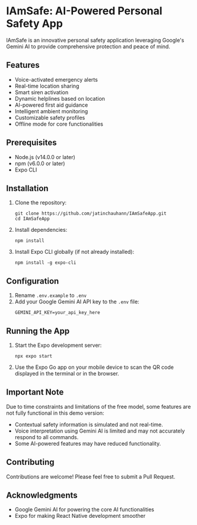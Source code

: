 # IAmSafe: AI-Powered Personal Safety App

IAmSafe is an innovative personal safety application leveraging Google's Gemini AI to provide comprehensive protection and peace of mind.

## Features

- Voice-activated emergency alerts
- Real-time location sharing
- Smart siren activation
- Dynamic helplines based on location
- AI-powered first aid guidance
- Intelligent ambient monitoring
- Customizable safety profiles
- Offline mode for core functionalities

## Prerequisites

- Node.js (v14.0.0 or later)
- npm (v6.0.0 or later)
- Expo CLI

## Installation

1. Clone the repository:
   ```
   git clone https://github.com/jatinchauhann/IAmSafeApp.git
   cd IAmSafeApp
   ```

2. Install dependencies:
   ```
   npm install
   ```

3. Install Expo CLI globally (if not already installed):
   ```
   npm install -g expo-cli
   ```

## Configuration

1. Rename `.env.example` to `.env`
2. Add your Google Gemini AI API key to the `.env` file:
   ```
   GEMINI_API_KEY=your_api_key_here
   ```

## Running the App

1. Start the Expo development server:
   ```
   npx expo start
   ```

2. Use the Expo Go app on your mobile device to scan the QR code displayed in the terminal or in the browser.

## Important Note

Due to time constraints and limitations of the free model, some features are not fully functional in this demo version:

- Contextual safety information is simulated and not real-time.
- Voice interpretation using Gemini AI is limited and may not accurately respond to all commands.
- Some AI-powered features may have reduced functionality.

## Contributing

Contributions are welcome! Please feel free to submit a Pull Request.

## Acknowledgments

- Google Gemini AI for powering the core AI functionalities
- Expo for making React Native development smoother

